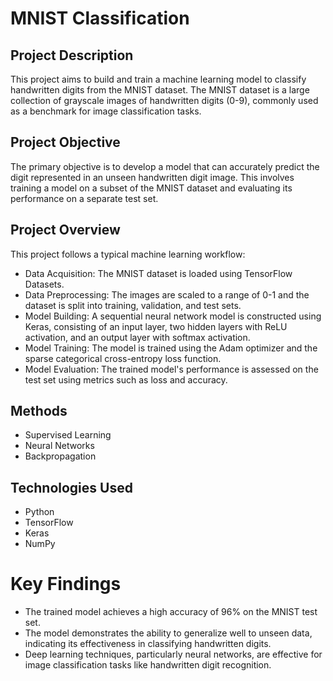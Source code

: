 # MNIST Classification

## Project Description
This project aims to build and train a machine learning model to classify handwritten digits from the MNIST dataset. The MNIST dataset is a large collection of grayscale images of handwritten digits (0-9), commonly used as a benchmark for image classification tasks.

## Project Objective
The primary objective is to develop a model that can accurately predict the digit represented in an unseen handwritten digit image. This involves training a model on a subset of the MNIST dataset and evaluating its performance on a separate test set.

## Project Overview
This project follows a typical machine learning workflow:
- Data Acquisition: The MNIST dataset is loaded using TensorFlow Datasets.
- Data Preprocessing: The images are scaled to a range of 0-1 and the dataset is split into training, validation, and test sets.
- Model Building: A sequential neural network model is constructed using Keras, consisting of an input layer, two hidden layers with ReLU activation, and an output layer with softmax activation.
- Model Training: The model is trained using the Adam optimizer and the sparse categorical cross-entropy loss function.
- Model Evaluation: The trained model's performance is assessed on the test set using metrics such as loss and accuracy.
  
## Methods
- Supervised Learning
- Neural Networks
- Backpropagation

## Technologies Used
- Python  
- TensorFlow
- Keras
- NumPy

# Key Findings
- The trained model achieves a high accuracy of 96% on the MNIST test set.
- The model demonstrates the ability to generalize well to unseen data, indicating its effectiveness in classifying handwritten digits.
- Deep learning techniques, particularly neural networks, are effective for image classification tasks like handwritten digit recognition.
